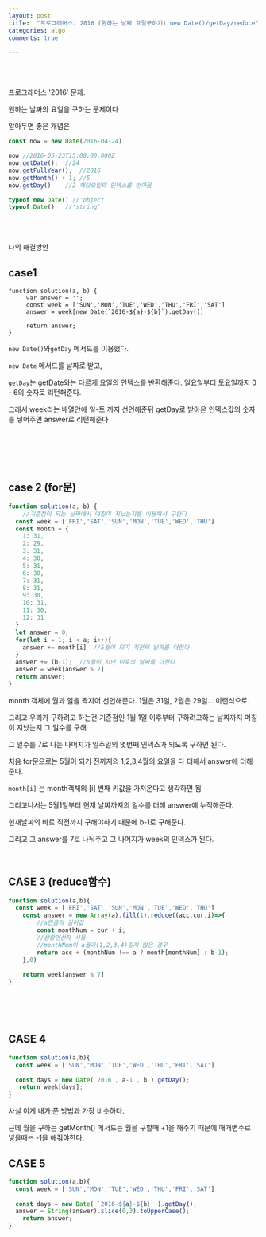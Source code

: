 ```yaml
---
layout: post
title:  "프로그래머스: 2016 (원하는 날짜 요일구하기) new Date()/getDay/reduce"
categories: algo
comments: true

---
```




<br>

<br>

프로그래머스 '2016' 문제.

원하는 날짜의 요일을 구하는 문제이다





알아두면 좋은 개념은

~~~js
const now = new Date(2016-04-24)

now	//2016-05-23T15:00:00.000Z
now.getDate();	//24
now.getFullYear();	//2016
now.getMonth() + 1;	//5
now.getDay()	//2	해당요일의 인덱스를 받아옴

typeof new Date() //'object'
typeof Date()	//'string'
~~~



<br>

<br>

나의 해결방안



## case1

~~~Js
function solution(a, b) {
     var answer = '';
     const week = ['SUN','MON','TUE','WED','THU','FRI','SAT']
     answer = week[new Date(`2016-${a}-${b}`).getDay()]

     return answer;
}
~~~

`new Date()`와`getDay` 메서드를 이용했다.

`new Date` 메서드를 날짜로 받고, 

`getDay`는 getDate와는 다르게 요일의 인덱스를 반환해준다. 일요일부터 토요일까지 0 - 6의 숫자로 리턴해준다.

그래서 week라는 배열안에 일-토 까지 선언해준뒤 getDay로 받아온 인덱스값의 숫자를 넣어주면 answer로 리턴해준다

<br>

<br>

<br>

<br>

## case 2 (for문) 

~~~js
function solution(a, b) {
    //기준점이 되는 날짜에서 며칠이 지났는지를 이용해서 구한다
  const week = ['FRI','SAT','SUN','MON','TUE','WED','THU']
  const month = {
    1: 31,
    2: 29,
    3: 31, 
    4: 30,
    5: 31,
    6: 30,
    7: 31,
    8: 31,
    9: 30,
    10: 31,
    11: 30,
    12: 31
  }
  let answer = 0;
  for(let i = 1; i < a; i++){
    answer += month[i]  //5월이 되기 직전의 날짜를 더한다
  }
  answer += (b-1);  //5월이 지난 이후의 날짜를 더한다
  answer = week[answer % 7]
  return answer;
}
~~~

month 객체에 월과 일을 짝지어 선언해준다. 1월은 31일, 2월은 29일… 이런식으로.

그리고 우리가 구하려고 하는건 기준점인 1월 1일 이후부터 구하려고하는 날짜까지 며칠이 지났는지 그 일수를 구해

그 일수를 7로 나눈 나머지가 일주일의 몇번째 인덱스가 되도록 구하면 된다.

처음 for문으로는 5월이 되기 전까지의 1,2,3,4월의 요일을 다 더해서 answer에 더해준다.

`month[i]` 는 month객체의 [i] 번째 키값을 가져온다고 생각하면 됨

그리고나서는 5월1일부터 현재 날짜까지의 일수를 더해 answer에 누적해준다. 

현재날짜의 바로 직전까지 구해야하기 때문에 b-1로 구해준다.

그리고 그 answer를 7로 나눠주고 그 나머지가 week의 인덱스가 된다.



<br>

## CASE 3 (reduce함수)

~~~js
function solution(a,b){
  const week = ['FRI','SAT','SUN','MON','TUE','WED','THU']
	const answer = new Array(a).fill(1).reduce((acc,cur,i)=>{
        //a만큼의 길이값
        const monthNum = cur + i;
        //삼항연산자 사용
        //monthNum이 a월과(1,2,3,4)같지 않은 경우
        return acc + (monthNum !== a ? month[monthNum] : b-1);
    },0)
    
    return week[answer % 7];
}
~~~



<br>

<br>

<br>

## CASE 4



 ~~~js
 function solution(a,b){
   const week = ['SUN','MON','TUE','WED','THU','FRI','SAT']
   
   const days = new Date( 2016 , a-1 , b ).getDay();
 	return week[days];
 }
 ~~~

사실 이게 내가 푼 방법과 가장 비슷하다.

근데 월을 구하는 getMonth() 메서드는 월을 구할때 +1을 해주기 때문에 매개변수로 넣을때는 -1을 해줘야한다.



## CASE 5

~~~js
function solution(a,b){
  const week = ['SUN','MON','TUE','WED','THU','FRI','SAT']
  
  const days = new Date( `2016-${a}-${b}` ).getDay();
  answer = String(answer).slice(0,3).toUpperCase();
	return answer;
}
~~~





 

